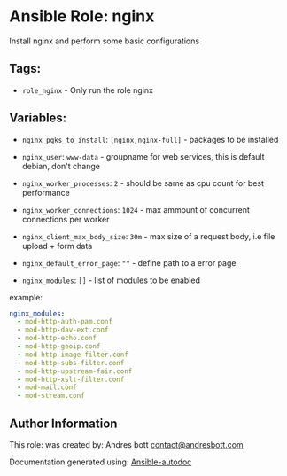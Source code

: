 # Ansible Role: nginx

Install nginx and perform some basic configurations 

## Tags:

* `role_nginx` - Only run the role nginx

## Variables:

* `nginx_pgks_to_install`: `[nginx,nginx-full]` - packages to be installed



* `nginx_user`: `www-data` - groupname for web services, this is default debian, don't change



* `nginx_worker_processes`: `2` - should be same as cpu count for best performance



* `nginx_worker_connections`: `1024` - max ammount of concurrent connections per worker



* `nginx_client_max_body_size`: `30m` - max size of a request body, i.e file upload + form data



* `nginx_default_error_page`: `""` - define path to a error page



* `nginx_modules`: `[]` - list of modules to be enabled

example: 


```yaml
nginx_modules:
  - mod-http-auth-pam.conf
  - mod-http-dav-ext.conf
  - mod-http-echo.conf
  - mod-http-geoip.conf
  - mod-http-image-filter.conf
  - mod-http-subs-filter.conf
  - mod-http-upstream-fair.conf
  - mod-http-xslt-filter.conf
  - mod-mail.conf
  - mod-stream.conf
```

## Author Information
This role:  was created by: Andres bott <contact@andresbott.com>

Documentation generated using: [Ansible-autodoc](https://github.com/AndresBott/ansible-autodoc)

